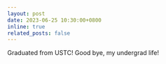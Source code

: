 ```yaml
---
layout: post
date: 2023-06-25 10:30:00+0800
inline: true
related_posts: false
---
```


Graduated from USTC! Good bye, my undergrad life!

